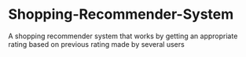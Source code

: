 # Shopping-Recommender-System
A shopping recommender system that works by getting an appropriate rating based on previous rating made by several users
